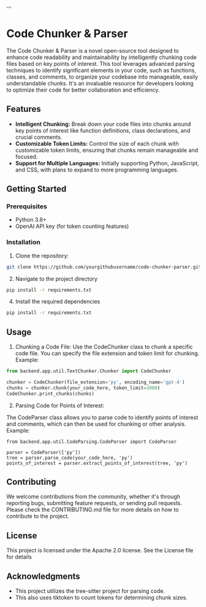 '''
# Code Chunker & Parser

The Code Chunker & Parser is a novel open-source tool designed to enhance code readability and maintainability by intelligently chunking code files based on key points of interest. This tool leverages advanced parsing techniques to identify significant elements in your code, such as functions, classes, and comments, to organize your codebase into manageable, easily understandable chunks. It's an invaluable resource for developers looking to optimize their code for better collaboration and efficiency.

## Features

- **Intelligent Chunking:** Break down your code files into chunks around key points of interest like function definitions, class declarations, and crucial comments.
- **Customizable Token Limits:** Control the size of each chunk with customizable token limits, ensuring that chunks remain manageable and focused.
- **Support for Multiple Languages:** Initially supporting Python, JavaScript, and CSS, with plans to expand to more programming languages.
  
## Getting Started

### Prerequisites

- Python 3.8+
- OpenAI API key (for token counting features)

### Installation

1. Clone the repository:
```sh
git clone https://github.com/yourgithubusername/code-chunker-parser.git
```

2. Navigate to the project directory
```sh
pip install -r requirements.txt
```
4. Install the required dependencies
```sh
pip install -r requirements.txt
```
## Usage
1. Chunking a Code File:
Use the CodeChunker class to chunk a specific code file. You can specify the file extension and token limit for chunking.
Example:
```py
from backend.app.util.TextChunker.Chunker import CodeChunker

chunker = CodeChunker(file_extension='py', encoding_name='gpt-4')
chunks = chunker.chunk(your_code_here, token_limit=1000)
CodeChunker.print_chunks(chunks)
```
2. Parsing Code for Points of Interest:

The CodeParser class allows you to parse code to identify points of interest and comments, which can then be used for chunking or other analysis.
Example:
```
from backend.app.util.CodeParsing.CodeParser import CodeParser

parser = CodeParser(['py'])
tree = parser.parse_code(your_code_here, 'py')
points_of_interest = parser.extract_points_of_interest(tree, 'py')
```

## Contributing
We welcome contributions from the community, whether it's through reporting bugs, submitting feature requests, or sending pull requests. Please check the CONTRIBUTING.md file for more details on how to contribute to the project.

## License
This project is licensed under the Apache 2.0 license. See the License file for details

## Acknowledgments
- This project utilizes the tree-sitter project for parsing code.
- This also uses tiktoken to count tokens for determining chunk sizes.


